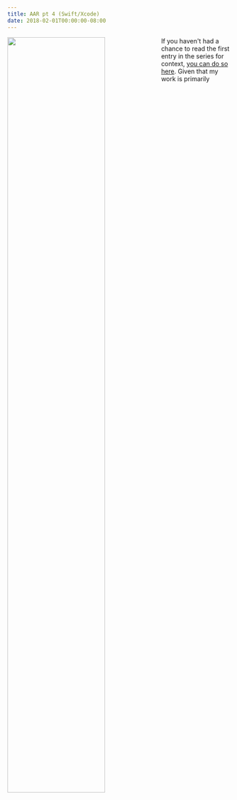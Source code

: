 ```yaml
---
title: AAR pt 4 (Swift/Xcode)
date: 2018-02-01T00:00:00-08:00
---
```

<img style="float: left; margin:0 1em 1em 0; width: 66%" src="/img/blog/xcode.jpg"/> 

If you haven't had a chance to read the first entry in the series for context, [you can do so here](/post/after-action-review-aar/). Given that my work is primarily
